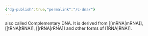 ```yaml
---
{"dg-publish":true,"permalink":"/c-dna/"}
---
```


also called Complementary DNA. It is derived from [[mRNA\|mRNA]], [[tRNA\|tRNA]], [[rRNA\|rRNA]] and other forms of [[RNA\|RNA]].
